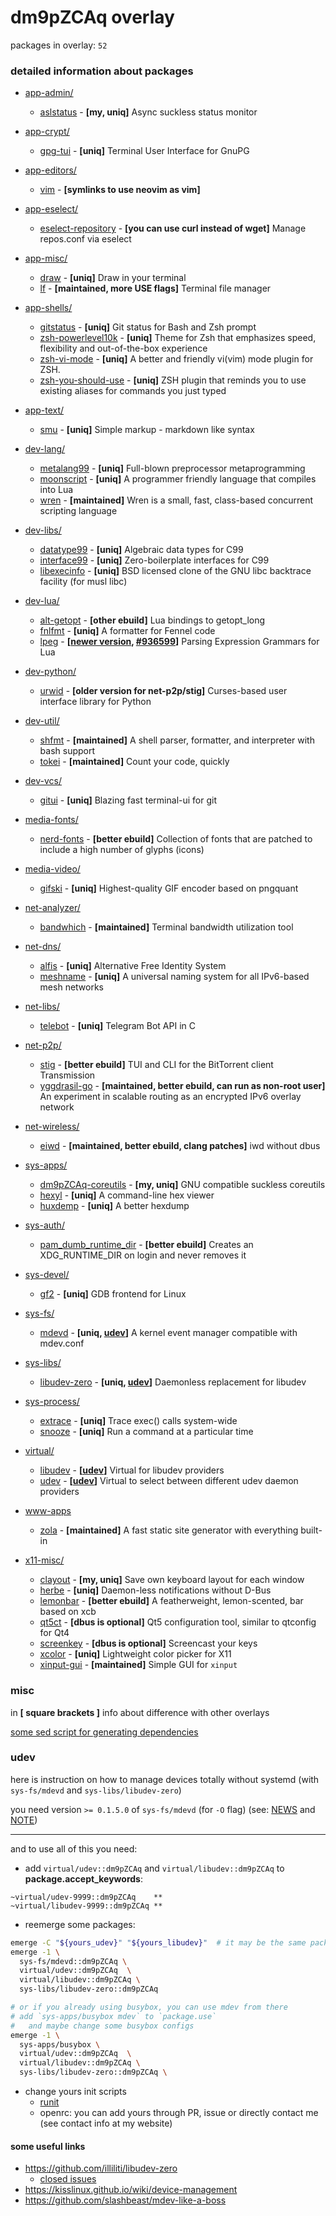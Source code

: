 <!-- vim: sw=2:
-->

# dm9pZCAq overlay

packages in overlay: `52`

<!--
```bash
list_pkgs() {
    dirname $(cd "$(git rev-parse --show-toplevel)" && git ls-files) | sort | uniq | sed '/\//!d;/^acct-/d;/\/files$/d;/^profiles\//d;/^\./d'
}

# copy number of packages
list_pkgs | wc -l | xclip -sel c -r

# compare actual and README
diff -du \
  <(sed -n 's/^\s\+-\s\[[^]]\+\](\([^)]\+\)).*/\1/p' < README.md | grep -v ^https | sort) \
  <(list_pkgs | sort)
```
-->

### detailed information about packages

- [app-admin/](app-admin/)

  - [aslstatus](app-admin/aslstatus) - **\[my, uniq\]** Async suckless status monitor

- [app-crypt/](app-crypt/)

  - [gpg-tui](app-crypt/gpg-tui) - **\[uniq\]** Terminal User Interface for GnuPG

- [app-editors/](app-editors/)

  - [vim](app-editors/vim) - **\[symlinks to use neovim as vim\]**

- [app-eselect/](app-eselect/)

  - [eselect-repository](app-eselect/eselect-repository) - **\[you can use curl instead of wget\]** Manage repos.conf via eselect

- [app-misc/](app-misc/)

  - [draw](app-misc/draw) - **\[uniq\]** Draw in your terminal
  - [lf](app-misc/lf) - **\[maintained, more USE flags\]** Terminal file manager

- [app-shells/](app-shells/)

  - [gitstatus](app-shells/gitstatus) - **\[uniq\]** Git status for Bash and Zsh prompt
  - [zsh-powerlevel10k](app-shells/zsh-powerlevel10k) - **\[uniq\]** Theme for Zsh that emphasizes speed, flexibility and out-of-the-box experience
  - [zsh-vi-mode](app-shells/zsh-vi-mode) - **\[uniq\]** A better and friendly vi(vim) mode plugin for ZSH.
  - [zsh-you-should-use](app-shells/zsh-you-should-use) - **\[uniq\]** ZSH plugin that reminds you to use existing aliases for commands you just typed

- [app-text/](app-text/)

  - [smu](app-text/smu) - **\[uniq\]** Simple markup - markdown like syntax

- [dev-lang/](dev-lang/)

  - [metalang99](dev-lang/metalang99) - **\[uniq\]** Full-blown preprocessor metaprogramming
  - [moonscript](dev-lang/moonscript) - **\[uniq\]** A programmer friendly language that compiles into Lua
  - [wren](dev-lang/wren) - **\[maintained\]** Wren is a small, fast, class-based concurrent scripting language

- [dev-libs/](dev-libs/)

  - [datatype99](dev-libs/datatype99) - **\[uniq\]** Algebraic data types for C99
  - [interface99](dev-libs/interface99) - **\[uniq\]** Zero-boilerplate interfaces for C99
  - [libexecinfo](dev-libs/libexecinfo) - **\[uniq\]** BSD licensed clone of the GNU libc backtrace facility (for musl libc)

- [dev-lua/](dev-lua/)

  - [alt-getopt](dev-lua/alt-getopt) - **\[other ebuild\]** Lua bindings to getopt_long
  - [fnlfmt](dev-lua/fnlfmt) - **\[uniq\]** A formatter for Fennel code
  - [lpeg](dev-lua/lpeg) - **\[[newer version](https://github.com/nvim-neorg/neorg/issues/1516#issuecomment-2234165001), [#936599](https://bugs.gentoo.org/936599)\]** Parsing Expression Grammars for Lua

- [dev-python/](dev-python/)

  - [urwid](dev-python/urwid) - **\[older version for net-p2p/stig\]** Curses-based user interface library for Python

- [dev-util/](dev-util/)

  - [shfmt](dev-util/shfmt) - **\[maintained\]** A shell parser, formatter, and interpreter with bash support
  - [tokei](dev-util/tokei) - **\[maintained\]** Count your code, quickly

- [dev-vcs/](dev-vcs/)

  - [gitui](dev-vcs/gitui) - **\[uniq\]** Blazing fast terminal-ui for git

- [media-fonts/](media-fonts/)

  - [nerd-fonts](media-fonts/nerd-fonts) - **\[better ebuild\]** Collection of fonts that are patched to include a high number of glyphs (icons)

- [media-video/](media-video/)

  - [gifski](media-video/gifski) - **\[uniq\]** Highest-quality GIF encoder based on pngquant

- [net-analyzer/](net-analyzer/)

  - [bandwhich](net-analyzer/bandwhich) - **\[maintained\]** Terminal bandwidth utilization tool

- [net-dns/](net-dns/)

  - [alfis](net-dns/alfis) - **\[uniq\]** Alternative Free Identity System
  - [meshname](net-dns/meshname) - **\[uniq\]** A universal naming system for all IPv6-based mesh networks

- [net-libs/](net-libs/)

  - [telebot](net-libs/telebot) - **\[uniq\]** Telegram Bot API in C

- [net-p2p/](net-p2p/)

  - [stig](net-p2p/stig) - **\[better ebuild\]** TUI and CLI for the BitTorrent client Transmission
  - [yggdrasil-go](net-p2p/yggdrasil-go) - **\[maintained, better ebuild, can run as non-root user\]** An experiment in scalable routing as an encrypted IPv6 overlay network

- [net-wireless/](net-wireless/)

  - [eiwd](net-wireless/eiwd) - **\[maintained, better ebuild, clang patches\]** iwd without dbus

- [sys-apps/](sys-apps/)

  - [dm9pZCAq-coreutils](sys-apps/dm9pZCAq-coreutils) - **\[my, uniq\]** GNU compatible suckless coreutils
  - [hexyl](sys-apps/hexyl) - **\[uniq\]** A command-line hex viewer
  - [huxdemp](sys-apps/huxdemp) - **\[uniq\]** A better hexdump

- [sys-auth/](sys-auth/)

  - [pam_dumb_runtime_dir](sys-auth/pam_dumb_runtime_dir) - **\[better ebuild\]** Creates an XDG_RUNTIME_DIR on login and never removes it

- [sys-devel/](sys-devel/)

  - [gf2](sys-devel/gf2) - **\[uniq\]** GDB frontend for Linux

- [sys-fs/](sys-fs/)

  - [mdevd](sys-fs/mdevd) - **\[uniq, [udev](#udev)\]** A kernel event manager compatible with mdev.conf

- [sys-libs/](sys-libs/)

  - [libudev-zero](sys-libs/libudev-zero) - **\[uniq, [udev](#udev)\]** Daemonless replacement for libudev

- [sys-process/](sys-process/)

  - [extrace](sys-process/extrace) - **\[uniq\]** Trace exec() calls system-wide
  - [snooze](sys-process/snooze) - **\[uniq\]** Run a command at a particular time

- [virtual/](virtual/)

  - [libudev](virtual/libudev) - **\[[udev](#udev)\]** Virtual for libudev providers
  - [udev](virtual/udev) - **\[[udev](#udev)\]** Virtual to select between different udev daemon providers

- [www-apps](www-apps/)

  - [zola](www-apps/zola) - **\[maintained\]** A fast static site generator with everything built-in

- [x11-misc/](x11-misc/)

  - [clayout](x11-misc/clayout) - **\[my, uniq\]** Save own keyboard layout for each window
  - [herbe](x11-misc/herbe) - **\[uniq\]** Daemon-less notifications without D-Bus
  - [lemonbar](x11-misc/lemonbar) - **\[better ebuild\]** A featherweight, lemon-scented, bar based on xcb
  - [qt5ct](x11-misc/qt5ct) - **\[dbus is optional\]** Qt5 configuration tool, similar to qtconfig for Qt4
  - [screenkey](x11-misc/screenkey) - **\[dbus is optional\]** Screencast your keys
  - [xcolor](x11-misc/xcolor) - **\[uniq\]** Lightweight color picker for X11
  - [xinput-gui](x11-misc/xinput-gui) - **\[maintained\]** Simple GUI for `xinput`

### misc

in **\[ square brackets \]** info about difference with other overlays

[some sed script for generating dependencies](profiles/bin)

### udev

here is instruction on how to manage devices totally without systemd
(with `sys-fs/mdevd` and `sys-libs/libudev-zero`)

you need version `>= 0.1.5.0` of `sys-fs/mdevd` (for `-O` flag)
(see: [NEWS](https://github.com/skarnet/mdevd/raw/master/NEWS) and [NOTE](https://github.com/illiliti/libudev-zero/blob/8044ed8fd6568a31cece25673b0cb00a54468be0/contrib/mdev.conf#L3-L7))

______________________________________________________________________

and to use all of this you need:

- add `virtual/udev::dm9pZCAq` and `virtual/libudev::dm9pZCAq` to **package.accept_keywords**:

```
~virtual/udev-9999::dm9pZCAq    **
~virtual/libudev-9999::dm9pZCAq **
```

- reemerge some packages:

```sh
emerge -C "${yours_udev}" "${yours_libudev}"  # it may be the same package
emerge -1 \
  sys-fs/mdevd::dm9pZCAq \
  virtual/udev::dm9pZCAq  \
  virtual/libudev::dm9pZCAq \
  sys-libs/libudev-zero::dm9pZCAq

# or if you already using busybox, you can use mdev from there
# add `sys-apps/busybox mdev` to `package.use`
#   and maybe change some busybox configs
emerge -1 \
  sys-apps/busybox \
  virtual/udev::dm9pZCAq  \
  virtual/libudev::dm9pZCAq \
  sys-libs/libudev-zero::dm9pZCAq \
```

- change yours init scripts
  - [runit](https://notabug.org/dm9pZCAq/etcfiles/src/master/sv/mdevd)
  - openrc: you can add yours through PR, issue or directly contact me (see contact info at my website)

#### some useful links

- https://github.com/illiliti/libudev-zero
  - [closed issues](https://github.com/illiliti/libudev-zero/issues?q=is%3Aissue+is%3Aclosed)
- https://kisslinux.github.io/wiki/device-management
- https://github.com/slashbeast/mdev-like-a-boss
